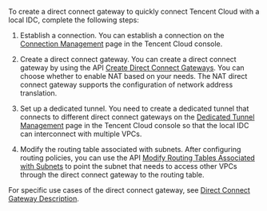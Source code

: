 To create a direct connect gateway to quickly connect Tencent Cloud with a local IDC, complete the following steps:
1. Establish a connection.
You can establish a connection on the <a href="https://console.cloud.tencent.com/vpc/dc" title="Connection">Connection Management</a> page in the Tencent Cloud console.

2. Create a direct connect gateway.
You can create a direct connect gateway by using the API [Create Direct Connect Gateways](https://intl.cloud.tencent.com/document/product/215/4824). You can choose whether to enable NAT based on your needs. The NAT direct connect gateway supports the configuration of network address translation.

3. Set up a dedicated tunnel. You need to create a dedicated tunnel that connects to different direct connect gateways on the <a href="https://console.cloud.tencent.com/vpc/dcConn" title="Dedicated Tunnel">Dedicated Tunnel Management</a> page in the Tencent Cloud console so that the local IDC can interconnect with multiple VPCs.



4. Modify the routing table associated with subnets.
After configuring routing policies, you can use the API [Modify Routing Tables Associated with Subnets](https://intl.cloud.tencent.com/document/product/215/1416) to point the subnet that needs to access other VPCs through the direct connect gateway to the routing table.

For specific use cases of the direct connect gateway, see <a href="https://intl.cloud.tencent.com/document/product/216">Direct Connect Gateway Description</a>.
